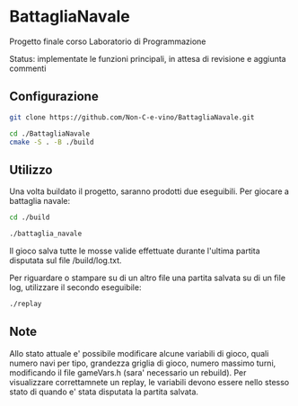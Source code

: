 # BattagliaNavale
Progetto finale corso Laboratorio di Programmazione

Status: implementate le funzioni principali, in attesa di revisione e aggiunta commenti

## Configurazione

```bash
git clone https://github.com/Non-C-e-vino/BattagliaNavale.git
```
```bash
cd ./BattagliaNavale
cmake -S . -B ./build
```

## Utilizzo
Una volta buildato il progetto, saranno prodotti due eseguibili. Per giocare a battaglia navale:

```bash
cd ./build
```

```bash
./battaglia_navale
```

Il gioco salva tutte le mosse valide effettuate durante l'ultima partita disputata sul file /build/log.txt.

Per riguardare o stampare su di un altro file una partita salvata su di un file log, utilizzare il secondo eseguibile:

```bash
./replay
```
## Note
Allo stato attuale e' possibile modificare alcune variabili di gioco, quali numero navi per tipo, grandezza griglia di gioco, numero massimo turni, modificando il file gameVars.h (sara' necessario un rebuild). Per visualizzare correttamnete un replay, le variabili devono essere nello stesso stato di quando e' stata disputata la partita salvata.
